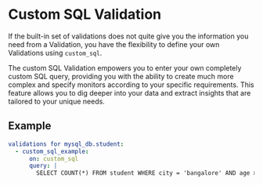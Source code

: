 # **Custom SQL Validation**

If the built-in set of validations does not quite give you the information you need from a Validation, you have the flexibility to define your own Validations using `custom_sql`.

The custom SQL Validation empowers you to enter your own completely custom SQL query, providing you with the ability to create much more complex and specify monitors according to your specific requirements. This feature allows you to dig deeper into your data and extract insights that are tailored to your unique needs.

## Example

```yaml
validations for mysql_db.student:
  - custom_sql_example:
      on: custom_sql
      query: |
        SELECT COUNT(*) FROM student WHERE city = 'bangalore' AND age >= 30
```